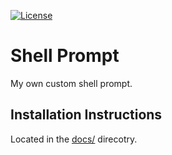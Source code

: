 [![License](https://img.shields.io/github/license/ExE-Boss/shell-prompt.svg)](https://github.com/ExE-Boss/shell-prompt/blob/master/LICENSE)

Shell Prompt
============

My own custom shell prompt.

Installation Instructions
-------------------------

Located in the [docs/](docs/install/readme.md) direcotry.
